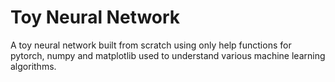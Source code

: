 # Toy Neural Network

A toy neural network built from scratch using only help functions for pytorch, numpy and matplotlib used to understand
various machine learning algorithms.